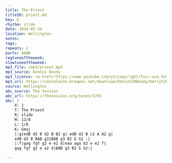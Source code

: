 ```yaml
---
title: The Priest
titleID: priest.md
key: G
rhythm: slide
date: 2018-05-24
location: Wellington 
notes:
tags: 
repeats: 2 
parts: AABB 
regtuneoftheweek:
slowtuneoftheweek:
mp3_file: /mp3/priest.mp3
mp3_source: Dennis Doody
mp3_licence: <a href="https://www.youtube.com/yt/copyright/fair-use.html">Fair Use</a>
mp3_url: https://ceolalainn.breqwas.net/download/Denis%20Doody/Kerry%20Music/
source: Wellington
abc_source: The Session
abc_url: https://thesession.org/tunes/1765
abc: |
    X: 1
    T: The Priest
    R: slide
    M: 12/8
    L: 1/8
    K: Gmaj
    |:g|edB d2 B d2 B B2 g| edB d2 B c2 A A2 g|
    edB d2 B BAB g3|BAB g3 B2 G G2 :|
    |:f|gag fgf g2 e e2 d|eaa aga b2 e e2 f|
    gag fgf g2 e e2 d|BAB g3 B2 G G2:|

---
```

